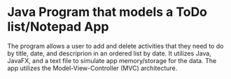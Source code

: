 # Java Program that models a ToDo list/Notepad App
The program allows a user to add and delete activities that they need to do by title, date, and descriprion in an ordered list by date.
It utilizes Java, JavaFX, and a text file to simulate app memory/storage for the data. The app utilizes the Model-View-Controller (MVC) architecture.
